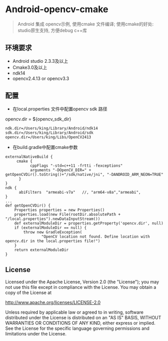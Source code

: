 # Android-opencv-cmake

> Android 集成 opencv示例, 使用cmake 文件编译; 使用cmake的好处: studio原生支持, 方便debug c++库
    
## 环境要求
* Android studio 2.3.3及以上
* Cmake3.0及以上
* ndk14
* opencv2.4.13 or opencv3.3

## 配置
* 在local.properties 文件中配置opencv sdk 路径

opencv.dir = ${opencv_sdk_dir}
```
ndk.dir=/Users/king/Library/Android/ndk14
sdk.dir=/Users/king/Library/Android/sdk
opencv.dir=/Users/king/Libs/OpenCV2413
```


* 在build.gradle中配置cmake参数

```
externalNativeBuild {
     cmake {
           cppFlags "-std=c++11 -frtti -fexceptions"
           arguments "-DOpenCV_DIR=" + getOpenCVDir().toString()+"/sdk/native/jni", "-DANDROID_ARM_NEON=TRUE"
      }
}
ndk {
      abiFilters  "armeabi-v7a"   //, "arm64-v8a","armeabi",
}
...
def getOpenCVDir() {
    Properties properties = new Properties()
    properties.load(new File(rootDir.absolutePath + "/local.properties").newDataInputStream())
    def externalModuleDir = properties.getProperty('opencv.dir', null)
    if (externalModuleDir == null) {
        throw new GradleException(
                "OpenCV location not found. Define location with opencv.dir in the local.properties file!")
    }
    return externalModuleDir
}

```


## License
Licensed under the Apache License, Version 2.0 (the "License"); you may not use this file except in compliance with the License. You may obtain a copy of the License at

http://www.apache.org/licenses/LICENSE-2.0

Unless required by applicable law or agreed to in writing, software distributed under the License is distributed on an "AS IS" BASIS, WITHOUT WARRANTIES OR CONDITIONS OF ANY KIND, either express or implied. See the License for the specific language governing permissions and limitations under the License.
